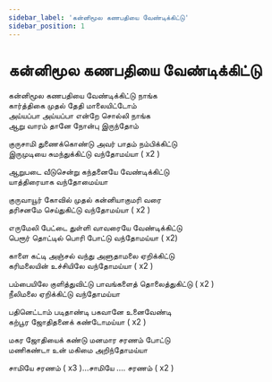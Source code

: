 ```yaml
---
sidebar_label: 'கன்னிமூல‌ கணபதியை வேண்டிக்கிட்டு'
sidebar_position: 1
---
```


# **கன்னிமூல‌ கணபதியை வேண்டிக்கிட்டு**

கன்னிமூல‌ கணபதியை வேண்டிக்கிட்டு நாங்க‌  
கார்த்திகை முதல் தேதி மாலையிட்டோம்  
அய்யப்பா அய்யப்பா என்றே சொல்லி நாங்க‌  
ஆறு வாரம் தானே நோன்பு இருந்தோம்

குருசாமி துணைக்கொண்டு அவர் பாதம் நம்பிக்கிட்டு  
இருமுடியை சுமந்துக்கிட்டு வந்தோமய்யா ( x2 )

ஆறுபடை வீடுசென்று கந்தனையே வேண்டிக்கிட்டு  
யாத்திரையாக‌ வந்தோமைய்யா

குருவாயூர் கோவில் முதல் கன்னியாகுமரி வரை  
தரிசனமே செய்துகிட்டு வந்தோமய்யா ( x2 )

எருமேலி பேட்டை துள்ளி வாவரையே வேண்டிக்கிட்டு  
பெரூர் தொட்டில் பொரி போட்டு வந்தோமய்யா ( x2)

காளை கட்டி அஞ்சல் வந்து அளுதாமலை ஏறிக்கிட்டு  
கரிமலையின் உச்சியிலே வந்தோமய்யா ( x2 )

பம்பையிலே குளித்துவிட்டு பாவங்களைத் தொலைத்துகிட்டு ( x2 )  
நீலிமலை ஏறிக்கிட்டு வந்தோமய்யா

பதினெட்டாம் படிதாண்டி பகவானே உனைவேண்டி  
கற்பூர‌ ஜோதிதனைக் கண்டோமய்யா ( x2 )

மகர‌ ஜோதியைக் கண்டு மனமார‌ சரணம் போட்டு  
மணிகண்டா உன் மகிமை அறிந்தோமய்யா

சாமியே சரணம் ( x3 )…சாமியே …. சரணம் ( x2 )
```
